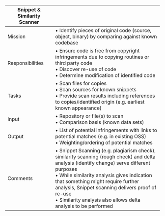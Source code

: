 | Snippet & Similarity Scanner         | |
| ---------------- | ------------------------------------------------ |
| Mission          | • Identify pieces of original code (source, object, binary) by comparing against known codebase   |
| Responsibilities | • Ensure code is free from copyright infringements due to copying routines or third party code<br>• Discover re-use of code <br>• Determine modification of identified code |
| Tasks            | • Scan files for copies <br>• Scan sources for known snippets<br>• Provide scan results including references to copies/identified origin (e.g. earliest known appearance) |
| Input            | • Repository or file(s) to scan<br>• Comparison basis (known data sets)   |
| Output           | • List of potential infringements with links to potential matches (e.g. in existing OSS)<br>• Weighting/ordering of potential matches |
| Comments         | • Snippet Scanning (e.g. plagiarism check), similarity scanning (rough check) and delta analysis (identify change) serve different purposes <br>• While similarity analysis gives indication that something might require further analysis, Snippet scanning delivers proof of re-use<br>• Similarity analysis also allows delta analysis to be performed |